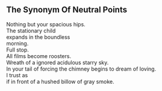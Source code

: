 The Synonym Of Neutral Points
-----------------------------
Nothing but your spacious hips.  
The stationary child  
expands in the boundless  
morning.  
Full stop.  
All films become roosters.  
Wreath of a ignored acidulous starry sky.  
In your tail of forcing the chimney begins to dream of loving.  
I trust as  
if in front of a hushed billow of gray smoke.  
